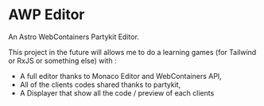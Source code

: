 # AWP Editor

An Astro WebContainers Partykit Editor.

This project in the future will allows me to do a learning games (for Tailwind or RxJS or something else) with :
 - A full editor thanks to Monaco Editor and WebContainers API,
 - All of the clients codes shared thanks to partykit,
 - A Displayer that show all the code / preview of each clients
